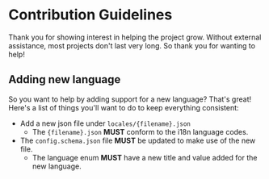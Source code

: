 # Contribution Guidelines
Thank you for showing interest in helping the project grow. Without external assistance, most projects don't last very long. So thank you for wanting to help!

## Adding new language
So you want to help by adding support for a new language? That's great! Here's a list of things you'll want to do to keep everything consistent:
- Add a new json file under `locales/{filename}.json`
  - The `{filename}.json` **MUST** conform to the i18n language codes.
- The `config.schema.json` file **MUST** be updated to make use of the new file.
  - The language enum **MUST** have a new title and value added for the new language.
